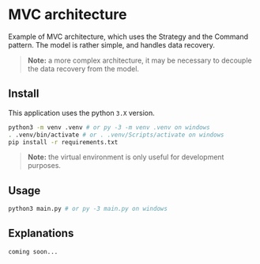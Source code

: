 # MVC architecture

Example of MVC architecture, which uses the Strategy and the Command pattern. The model is rather simple, and handles data recovery.

> **Note:** a more complex architecture, it may be necessary to decouple the data recovery from the model.

## Install

This application uses the python `3.X` version.

```bash
python3 -m venv .venv # or py -3 -m venv .venv on windows
. .venv/bin/activate # or . .venv/Scripts/activate on windows
pip install -r requirements.txt
```

> **Note:** the virtual environment is only useful for development purposes.

## Usage

```bash
python3 main.py # or py -3 main.py on windows
```

## Explanations

`coming soon...`
